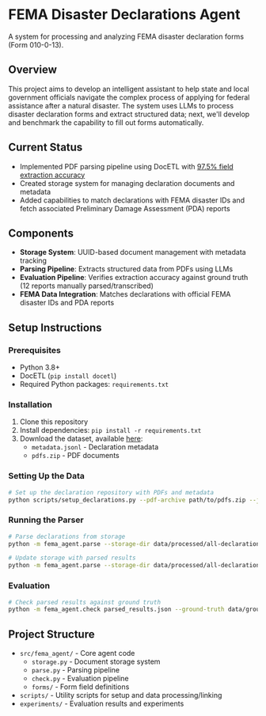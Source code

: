 # FEMA Disaster Declarations Agent

A system for processing and analyzing FEMA disaster declaration forms (Form 010-0-13).

## Overview

This project aims to develop an intelligent assistant to help state and local government officials navigate the complex process of applying for federal assistance after a natural disaster. The system uses LLMs to process disaster declaration forms and extract structured data; next, we'll develop and benchmark the capability to fill out forms automatically.

## Current Status

- Implemented PDF parsing pipeline using DocETL with [97.5% field extraction accuracy](experiments/2025-04-28)
- Created storage system for managing declaration documents and metadata
- Added capabilities to match declarations with FEMA disaster IDs and fetch associated Preliminary Damage Assessment (PDA) reports

## Components

- **Storage System**: UUID-based document management with metadata tracking
- **Parsing Pipeline**: Extracts structured data from PDFs using LLMs
- **Evaluation Pipeline**: Verifies extraction accuracy against ground truth (12 reports manually parsed/transcribed)
- **FEMA Data Integration**: Matches declarations with official FEMA disaster IDs and PDA reports

## Setup Instructions

### Prerequisites

- Python 3.8+
- DocETL (`pip install docetl`)
- Required Python packages: `requirements.txt`

### Installation

1. Clone this repository
2. Install dependencies: `pip install -r requirements.txt`
3. Download the dataset, available [here](https://drive.google.com/drive/folders/1YOuMQRD7gwXDvIr_Pi4EUOwn6cIpYdbj?usp=drive_link):
   - `metadata.jsonl` - Declaration metadata
   - `pdfs.zip` - PDF documents

### Setting Up the Data

```bash
# Set up the declaration repository with PDFs and metadata
python scripts/setup_declarations.py --pdf-archive path/to/pdfs.zip --jsonl-file path/to/metadata.jsonl
```

### Running the Parser

```bash
# Parse declarations from storage
python -m fema_agent.parse --storage-dir data/processed/all-declarations --outpath parsed_results.json --model gemini-2.0-flash-lite

# Update storage with parsed results
python -m fema_agent.parse --storage-dir data/processed/all-declarations --outpath parsed_results.json --update-storage
```

### Evaluation

```bash
# Check parsed results against ground truth
python -m fema_agent.check parsed_results.json --ground-truth data/ground_truth/test_set_truth.json
```

## Project Structure

- `src/fema_agent/` - Core agent code
  - `storage.py` - Document storage system
  - `parse.py` - Parsing pipeline
  - `check.py` - Evaluation pipeline
  - `forms/` - Form field definitions
- `scripts/` - Utility scripts for setup and data processing/linking
- `experiments/` - Evaluation results and experiments
